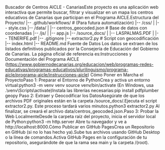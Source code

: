 Buscador de Centros AICLE - CanariasEste proyecto es una aplicación web interactiva que permite buscar, filtrar y visualizar en un mapa los centros educativos de Canarias que participan en el Programa AICLE.Estructura del Proyecto/
|-- .github/workflows/   # (Para futura automatización)
|-- /css/
|   |-- style.css
|-- /data/
|   |-- centros_geocoded.json    # Base de datos con coordenadas
|-- /js/
|   |-- app.js
|-- /source_docs/
|   |-- LASPALMAS.PDF
|   |-- TENERIFE.pdf
|-- .gitignore
|-- extractor2.py                # Script con geocodificación
|-- index.html
|-- README.md
Fuente de Datos
Los datos se extraen de los listados definitivos publicados por la Consejería de Educación del Gobierno de Canarias. La página oficial de referencia es:Instrucciones y Documentación del Programa AICLE (https://www.gobiernodecanarias.org/educacion/web/programas-redes-educativas/programas-educativos/plurilinguismo/programa-aicle/programa-aicle/instrucciones-aicle)
Cómo Poner en Marcha el ProyectoPaso 1: Preparar el Entorno de PythonCrea y activa un entorno virtual:python3 -m venv venv
source venv/bin/activate 
(En Windows, usa .\venv\Scripts\activate)Instala las librerías necesarias:pip install pdfplumber geopy
Paso 2: Extraer y Geocodificar los DatosAsegúrate de que los archivos PDF originales están en la carpeta /source_docs/.Ejecuta el script extractor2.py. Este proceso tardará varios minutos.python3 extractor2.py
Al finalizar, se creará el archivo data/centros_geocoded.json.Paso 3: Probar la Web LocalmenteDesde la carpeta raíz del proyecto, inicia el servidor local de Python:python3 -m http.server
Abre tu navegador y ve a http://localhost:8000.Cómo Publicar en GitHub PagesCrea un Repositorio en GitHub (si no lo has hecho ya).Sube tus archivos usando GitHub Desktop o la línea de comandos.Activa GitHub Pages en la configuración de tu repositorio, asegurándote de que la rama sea main y la carpeta /(root).
